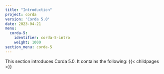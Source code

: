 ```yaml
---
title: "Introduction"
project: corda
version: 'Corda 5.0'
date: 2023-04-21
menu:
  corda-5:
    identifier: corda-5-intro
    weight: 1000
section_menu: corda-5
---
```

This section introduces Corda 5.0. It contains the following:
{{< childpages >}}
